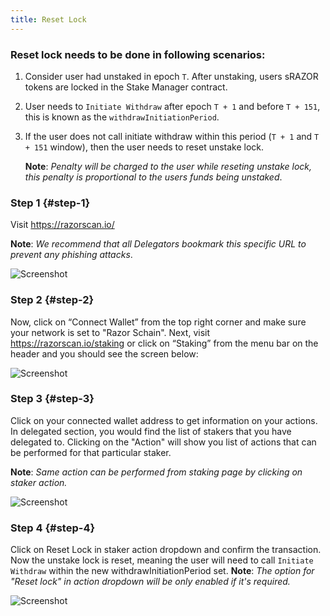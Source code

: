 ```yaml
---
title: Reset Lock
---
```


### Reset lock needs to be done in following scenarios:

1. Consider user had unstaked in epoch `T`. After unstaking, users sRAZOR tokens are locked in the Stake Manager contract.
2. User needs to `Initiate Withdraw` after epoch `T + 1` and before `T + 151`, this is known as the `withdrawInitiationPeriod`.
3. If the user does not call initiate withdraw within this period (`T + 1` and `T + 151` window), then the user needs to reset unstake lock.

   **Note**: _Penalty will be charged to the user while reseting unstake lock, this penalty is proportional to the users funds being unstaked_.

### Step 1 {#step-1}

Visit <https://razorscan.io/>

**Note**: _We recommend that all Delegators bookmark this specific URL to prevent any phishing attacks_.

![Screenshot](/img/withdraw/Withdraw_step1.png)

### Step 2 {#step-2}

Now, click on “Connect Wallet” from the top right corner and make sure your network is set to "Razor Schain". Next, visit https://razorscan.io/staking or click on “Staking” from the menu bar on the header and you should see the screen below:

![Screenshot](/img/withdraw/Withdraw_step2.png)

### Step 3 {#step-3}

Click on your connected wallet address to get information on your actions. In delegated section, you would find the list of stakers that you have delegated to. Clicking on the "Action" will show you list of actions that can be performed for that particular staker.

**Note**: _Same action can be performed from staking page by clicking on staker action._

![Screenshot](/img/withdraw/Withdraw_step3.png)

### Step 4 {#step-4}

Click on Reset Lock in staker action dropdown and confirm the transaction. Now the unstake lock is reset, meaning the user will need to call `Initiate Withdraw` within the new withdrawInitiationPeriod set.
**Note**: _The option for "Reset lock" in action dropdown will be only enabled if it's required._

![Screenshot](/img/18.png)
